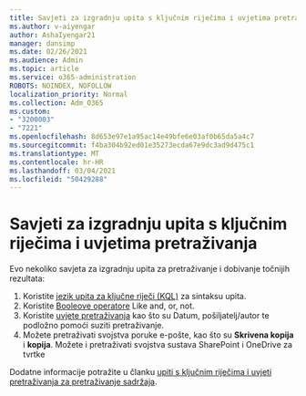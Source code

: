 ```yaml
---
title: Savjeti za izgradnju upita s ključnim riječima i uvjetima pretraživanja
ms.author: v-aiyengar
author: AshaIyengar21
manager: dansimp
ms.date: 02/26/2021
ms.audience: Admin
ms.topic: article
ms.service: o365-administration
ROBOTS: NOINDEX, NOFOLLOW
localization_priority: Normal
ms.collection: Adm_O365
ms.custom:
- "3200003"
- "7221"
ms.openlocfilehash: 8d653e97e1a95ac14e49bfe6e03af0b65da5a4c7
ms.sourcegitcommit: f4ba304b92ed01e35273ecda67e9dc3ad9d475c1
ms.translationtype: MT
ms.contentlocale: hr-HR
ms.lasthandoff: 03/04/2021
ms.locfileid: "50429288"
---
```

# <a name="tips-for-building-keyword-queries-and-search-conditions"></a>Savjeti za izgradnju upita s ključnim riječima i uvjetima pretraživanja

Evo nekoliko savjeta za izgradnju upita za pretraživanje i dobivanje točnijih rezultata:

1. Koristite [jezik upita za ključne riječi (KQL)](https://go.microsoft.com/fwlink/?linkid=2101591) za sintaksu upita.
1. Koristite [Booleove operatore](https://go.microsoft.com/fwlink/?linkid=2101592) Like and, or, not.
1. Koristite [uvjete pretraživanja](https://go.microsoft.com/fwlink/?linkid=2102410) kao što su Datum, pošiljatelj/autor te podložno pomoći suziti pretraživanje.
1. Možete pretraživati svojstva poruke e-pošte, kao što su **Skrivena kopija** i **kopija**. Možete i pretraživati svojstva sustava SharePoint i OneDrive za tvrtke

Dodatne informacije potražite u članku [upiti s ključnim riječima i uvjeti pretraživanja za pretraživanje sadržaja](https://go.microsoft.com/fwlink/?linkid=2102411).
